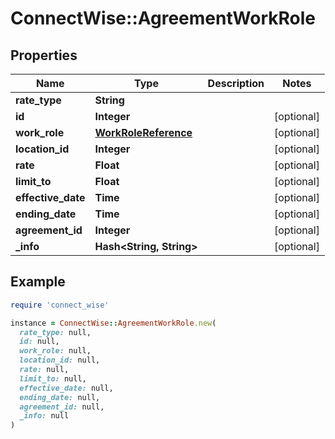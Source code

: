 # ConnectWise::AgreementWorkRole

## Properties

| Name | Type | Description | Notes |
| ---- | ---- | ----------- | ----- |
| **rate_type** | **String** |  |  |
| **id** | **Integer** |  | [optional] |
| **work_role** | [**WorkRoleReference**](WorkRoleReference.md) |  | [optional] |
| **location_id** | **Integer** |  | [optional] |
| **rate** | **Float** |  | [optional] |
| **limit_to** | **Float** |  | [optional] |
| **effective_date** | **Time** |  | [optional] |
| **ending_date** | **Time** |  | [optional] |
| **agreement_id** | **Integer** |  | [optional] |
| **_info** | **Hash&lt;String, String&gt;** |  | [optional] |

## Example

```ruby
require 'connect_wise'

instance = ConnectWise::AgreementWorkRole.new(
  rate_type: null,
  id: null,
  work_role: null,
  location_id: null,
  rate: null,
  limit_to: null,
  effective_date: null,
  ending_date: null,
  agreement_id: null,
  _info: null
)
```

